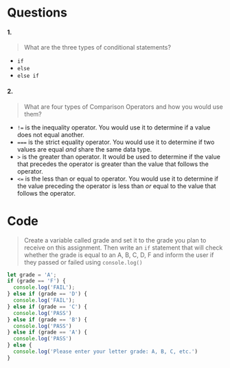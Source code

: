 # Questions

#### 1.

>What are the three types of conditional statements?

* `if`
* `else`
* `else if`

#### 2.

>What are four types of Comparison Operators and how you would use them?

* `!=` is the inequality operator. You would use it to determine if a value does not equal another.
* `===` is the strict equality operator. You would use it to determine if two values are equal _and_ share the same data type.
* `>` is the greater than operator. It would be used to determine if the value that precedes the operator is greater than the value that follows the operator.
* `<=` is the less than or equal to operator. You would use it to determine if the value preceding the operator is less than _or_ equal to the value that follows the operator.

# Code

>Create a variable called grade and set it to the grade you plan to receive on this assignment. Then write an `if` statement that will check whether the grade is equal to an A, B, C, D, F and inform the user if they passed or failed using `console.log()`

```js
let grade = 'A';
if (grade == 'F') {
  console.log('FAIL');
} else if (grade == 'D') {
  console.log('FAIL');
} else if (grade == 'C') {
  console.log('PASS')
} else if (grade == 'B') {
  console.log('PASS')
} else if (grade == 'A') {
  console.log('PASS')
} else {
  console.log('Please enter your letter grade: A, B, C, etc.')
}
```
